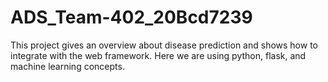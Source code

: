 # ADS_Team-402_20Bcd7239
This project gives an overview about disease prediction and shows how to integrate with the web framework.
Here we are using python, flask, and machine learning concepts.
